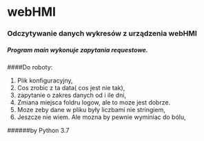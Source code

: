# webHMI

### Odczytywanie danych wykresów z urządzenia webHMI
##### Program main wykonuje zapytania requestowe.
####Do roboty:

1. Plik konfiguracyjny,
2. Cos zrobic z ta data( cos jest nie tak),
2. zapytanie o zakres danych od i ile dni,
3. Zmiana miejsca foldru logow, ale to moze jest dobrze.
4. Moze zeby dane w pliku były liczbami nie stringiem,
5. Jeszcze nie wiem. Ale mozna by pewnie wyminiac do bólu,

######by Python 3.7